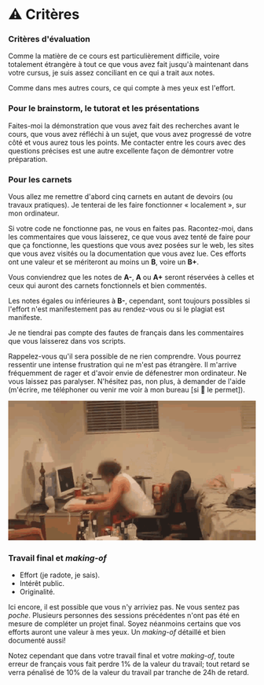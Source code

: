 # ⚠ Critères

### Critères d'évaluation

Comme la matière de ce cours est particulièrement difficile, voire totalement étrangère à tout ce que vous avez fait jusqu'à maintenant dans votre cursus, je suis assez conciliant en ce qui a trait aux notes.

Comme dans mes autres cours, ce qui compte à mes yeux est l'effort.

### Pour le brainstorm, le tutorat et les présentations

Faites-moi la démonstration que vous avez fait des recherches avant le cours, que vous avez réfléchi à un sujet, que vous avez progressé de votre côté et vous aurez tous les points. Me contacter entre les cours avec des questions précises est une autre excellente façon de démontrer votre préparation.

### Pour les carnets

Vous allez me remettre d'abord cinq carnets en autant de devoirs (ou travaux pratiques). Je tenterai de les faire fonctionner « localement », sur mon ordinateur.

Si votre code ne fonctionne pas, ne vous en faites pas. Racontez-moi, dans les commentaires que vous laisserez, ce que vous avez tenté de faire pour que ça fonctionne, les questions que vous avez posées sur le web, les sites que vous avez visités ou la documentation que vous avez lue. Ces efforts ont une valeur et se mériteront au moins un **B**, voire un **B+**.

Vous conviendrez que les notes de **A-**, **A** ou **A+** seront réservées à celles et ceux qui auront des carnets fonctionnels et bien commentés.

Les notes égales ou inférieures à **B-**, cependant, sont toujours possibles si l'effort n'est manifestement pas au rendez-vous ou si le plagiat est manifeste.

Je ne tiendrai pas compte des fautes de français dans les commentaires que vous laisserez dans vos scripts.

Rappelez-vous qu'il sera possible de ne rien comprendre. Vous pourrez ressentir une intense frustration qui ne m'est pas étrangère. Il m'arrive fréquemment de rager et d'avoir envie de défenestrer mon ordinateur. Ne vous laissez pas paralyser. N'hésitez pas, non plus, à demander de l'aide (m'écrire, me téléphoner ou venir me voir à mon bureau \[si :microbe: le permet]).

![Source: DVHACKER.](../.gitbook/assets/destroille.gif)

### Travail final et _making-of_

* Effort (je radote, je sais).
* Intérêt public.
* Originalité.

Ici encore, il est possible que vous n'y arriviez pas. Ne vous sentez pas _poche_. Plusieurs personnes des sessions précédentes n'ont pas été en mesure de compléter un projet final. Soyez néanmoins certains que vos efforts auront une valeur à mes yeux. Un _making-of_ détaillé et bien documenté aussi!

Notez cependant que dans votre travail final et votre _making-of_, toute erreur de français vous fait perdre 1% de la valeur du travail; tout retard se verra pénalisé de 10% de la valeur du travail par tranche de 24h de retard.
